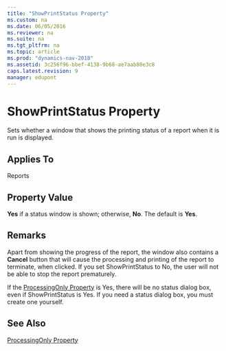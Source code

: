 ```yaml
---
title: "ShowPrintStatus Property"
ms.custom: na
ms.date: 06/05/2016
ms.reviewer: na
ms.suite: na
ms.tgt_pltfrm: na
ms.topic: article
ms.prod: "dynamics-nav-2018"
ms.assetid: 3c256f96-bbef-4138-9b68-ae7aab80e3c8
caps.latest.revision: 9
manager: edupont
---
```

# ShowPrintStatus Property
Sets whether a window that shows the printing status of a report when it is run is displayed.  
  
## Applies To  
 Reports  
  
## Property Value  
 **Yes** if a status window is shown; otherwise, **No**. The default is **Yes**.  
  
## Remarks  
 Apart from showing the progress of the report, the window also contains a **Cancel** button that will cause the processing and printing of the report to terminate, when clicked. If you set ShowPrintStatus to No, the user will not be able to stop the report prematurely.  
  
 If the [ProcessingOnly Property](ProcessingOnly-Property.md) is Yes, there will be no status dialog box, even if ShowPrintStatus is Yes. If you need a status dialog box, you must create one yourself.  
  
## See Also  
 [ProcessingOnly Property](ProcessingOnly-Property.md)